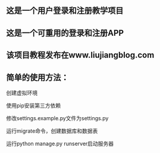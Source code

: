 ## 这是一个用户登录和注册教学项目
## 这是一个可重用的登录和注册APP
## 该项目教程发布在www.liujiangblog.com

## 简单的使用方法：


创建虚拟环境

使用pip安装第三方依赖

修改settings.example.py文件为settings.py

运行migrate命令，创建数据库和数据表

运行python manage.py runserver启动服务器